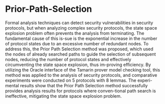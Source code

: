 # Prior-Path-Selection
Formal analysis techniques can detect security vulnerabilities in security protocols, but when analyzing complex security protocols, the state space explosion problem often prevents the analysis from terminating. The fundamental cause of this is-sue is the exponential increase in the number of protocol states due to an excessive number of redundant nodes. To address this, the Prior Path Selection method was proposed, which used the nodes of already searched paths to guide the selection of subsequent nodes, reducing the number of protocol states and effectively circumventing the state space explosion, thus im-proving efficiency. By utilizing the Oracle interface of the Tamarin prover model checking tool, this method was applied to the analysis of security protocols, and comparative experiments were conducted on 5 protocols with 8 lemmas. The experi-mental results show that the Prior Path Selection method successfully provides analysis results for protocols where conven-tional path search is ineffective, mitigating the state space explosion problem.

